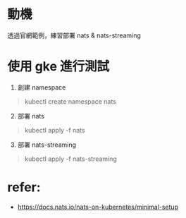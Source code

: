# 動機
透過官網範例，練習部署 nats & nats-streaming

# 使用 gke 進行測試
1. 創建 namespace
> kubectl create namespace nats

2. 部署 nats
> kubectl apply -f nats

3. 部署 nats-streaming
> kubectl apply -f nats-streaming


# refer:
- https://docs.nats.io/nats-on-kubernetes/minimal-setup
